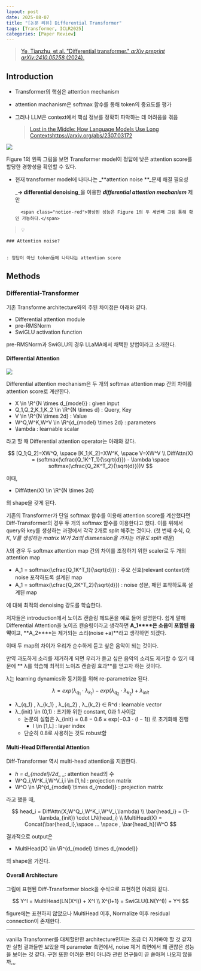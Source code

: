 ```yaml
---
layout: post
date: 2025-08-07
title: "[논문 리뷰] Differential Transformer"
tags: [Transformer, ICLR2025]
categories: [Paper Review]
---
```


> [Ye, Tianzhu, et al. "Differential transformer." ](https://arxiv.org/abs/2410.05258)[_arXiv preprint arXiv:2410.05258_](https://arxiv.org/abs/2410.05258)[ (2024).](https://arxiv.org/abs/2410.05258)



## Introduction

- Transformer의 핵심은 attention mechanism
- attention machanism은 softmax 함수를 통해 token의 중요도를 평가
- 그러나 LLM은 context에서 핵심 정보를 정확히 파악하는 데 어려움을 겪음

	> [Lost in the Middle: How Language Models Use Long Contextshttps://arxiv.org/abs/2307.03172](https://arxiv.org/abs/2307.03172)


![](https://prod-files-secure.s3.us-west-2.amazonaws.com/542b861c-36a8-4051-84e5-8804b6728dba/9083ea56-691a-4752-ae26-47f403431ac8/image.png?X-Amz-Algorithm=AWS4-HMAC-SHA256&X-Amz-Content-Sha256=UNSIGNED-PAYLOAD&X-Amz-Credential=ASIAZI2LB46677QWKA76%2F20250817%2Fus-west-2%2Fs3%2Faws4_request&X-Amz-Date=20250817T034809Z&X-Amz-Expires=3600&X-Amz-Security-Token=IQoJb3JpZ2luX2VjEDwaCXVzLXdlc3QtMiJHMEUCIHDlYJCPbr4AkGOYrBl%2Bme%2Bm8x8VaLLj6%2B3S4Xvf1X6uAiEAxEFw76uQmLBXAp5nu0OqooVKHb7FNor6AS82ShcQWZAqiAQIhf%2F%2F%2F%2F%2F%2F%2F%2F%2F%2FARAAGgw2Mzc0MjMxODM4MDUiDA4hcH5UuN%2BFC4%2BlGyrcAwu4nfv9JQfCyNrhHYdfPGfmyugN8kpyPETpxnNkEobZNf39IgUhpeXBTiGWX%2BFBS4vTDpbUetwo09PFJn3nKOVRUhQQrnTzAwpkuM%2FO9hD39OR9en4LvyDK6H6rh%2F8ER1iGZ9iKQGXgXbPVZ2xWc4rzrTwzCt76FZTMkCwgINj7ZOu931%2BheKIGmoEs020NmlJhUgLD4gTRWyHq%2FPqTZ1sogaxYCb2YLw5J4KqfQ2vmzUA1cveY7MI3LKw7IunsCPNNLjAUc7%2FIu7gBN1v%2BId3PYX1%2FFA4YSuhh2Sz9tn%2FRZS%2FVlxcynf8lJbot%2BLkAFwKWgy07wc%2F4dkyA3NhPxWnaPm%2BzIGs%2FDTrhjOZ1hmQ15arkzGMqK1uJ5KrrEuU7afAfyltEp77aF3wCWqYv7HUgbYjwsqYySTlbj8155uGUkjHXvXFPX5hmmL%2FA0sgpHMeuC5BSKF56Xf4hXxMM9zHRpniorEEvcdVieJ47VPjMtiR8dXqd7B%2FhNg4JbaO3ohkn2jS8LyCDGZqR4Bis72pKGG1KzKSIeWrcEwi6zhjTJ3sM8sF%2BT2DgqijgA3CD%2BXRQFbRrdFZWjIXnLXZP6LOO2OrhASAQnnzukAUJJnSI4R0ths6Dr4fJmWh4MIqXhcUGOqUBU7wFM%2FJX0a1eV0n52ZI2nqSW3Wm8MO2UiA2OAKXwZv9I6Hx2A7wGQCwpoQchyWOx26g9vh1Y0fg1xHZtYophcm%2FHzsLh%2BYuz3yVBDhkvr4jCf1GfBg2wf1VqTv6X85oLj7LvaOioblvQFCbpVRZQSlFpa9T36TwLPr7WdNhzyuCV0DzUNlYA3WGhY%2F8jajLbiVkSGnLnXNdFFq6inLr1%2F4J3mLGM&X-Amz-Signature=712b3234e91082a816de5bd4be883fad0fa1276c5d3f3b7169dbed98d852ba5d&X-Amz-SignedHeaders=host&x-amz-checksum-mode=ENABLED&x-id=GetObject)


Figure 1의 왼쪽 그림을 보면 Transformer model이 정답에 낮은 attention score를 할당한 경향성을 확인할 수 있다.

- 현재 transformer model에 나타나는 _**attention noise **_문제 해결 필요성

	_**→ differential denoising**_을 이용한 _**differential attention mechanism**_ 제안


		<span class="notion-red">향상된 성능은 Figure 1의 두 세번째 그림 통해 확인 가능하다.</span>


> 💡 


	### Attention noise?


	: 정답이 아닌 token들에 나타나는 attention score



## Methods



### Differential-Transformer


기존 Transforme architecture와의 주된 차이점은 아래와 같다.

- Differential attention module
- pre-RMSNorm
- SwiGLU activation function

pre-RMSNorm과 SwiGLU의 경우 LLaMA에서 채택한 방법이라고 소개한다.



#### Differential Attention


![](https://prod-files-secure.s3.us-west-2.amazonaws.com/542b861c-36a8-4051-84e5-8804b6728dba/116d70b2-1963-4810-9167-f4c7d8a06e8f/image.png?X-Amz-Algorithm=AWS4-HMAC-SHA256&X-Amz-Content-Sha256=UNSIGNED-PAYLOAD&X-Amz-Credential=ASIAZI2LB46677QWKA76%2F20250817%2Fus-west-2%2Fs3%2Faws4_request&X-Amz-Date=20250817T034809Z&X-Amz-Expires=3600&X-Amz-Security-Token=IQoJb3JpZ2luX2VjEDwaCXVzLXdlc3QtMiJHMEUCIHDlYJCPbr4AkGOYrBl%2Bme%2Bm8x8VaLLj6%2B3S4Xvf1X6uAiEAxEFw76uQmLBXAp5nu0OqooVKHb7FNor6AS82ShcQWZAqiAQIhf%2F%2F%2F%2F%2F%2F%2F%2F%2F%2FARAAGgw2Mzc0MjMxODM4MDUiDA4hcH5UuN%2BFC4%2BlGyrcAwu4nfv9JQfCyNrhHYdfPGfmyugN8kpyPETpxnNkEobZNf39IgUhpeXBTiGWX%2BFBS4vTDpbUetwo09PFJn3nKOVRUhQQrnTzAwpkuM%2FO9hD39OR9en4LvyDK6H6rh%2F8ER1iGZ9iKQGXgXbPVZ2xWc4rzrTwzCt76FZTMkCwgINj7ZOu931%2BheKIGmoEs020NmlJhUgLD4gTRWyHq%2FPqTZ1sogaxYCb2YLw5J4KqfQ2vmzUA1cveY7MI3LKw7IunsCPNNLjAUc7%2FIu7gBN1v%2BId3PYX1%2FFA4YSuhh2Sz9tn%2FRZS%2FVlxcynf8lJbot%2BLkAFwKWgy07wc%2F4dkyA3NhPxWnaPm%2BzIGs%2FDTrhjOZ1hmQ15arkzGMqK1uJ5KrrEuU7afAfyltEp77aF3wCWqYv7HUgbYjwsqYySTlbj8155uGUkjHXvXFPX5hmmL%2FA0sgpHMeuC5BSKF56Xf4hXxMM9zHRpniorEEvcdVieJ47VPjMtiR8dXqd7B%2FhNg4JbaO3ohkn2jS8LyCDGZqR4Bis72pKGG1KzKSIeWrcEwi6zhjTJ3sM8sF%2BT2DgqijgA3CD%2BXRQFbRrdFZWjIXnLXZP6LOO2OrhASAQnnzukAUJJnSI4R0ths6Dr4fJmWh4MIqXhcUGOqUBU7wFM%2FJX0a1eV0n52ZI2nqSW3Wm8MO2UiA2OAKXwZv9I6Hx2A7wGQCwpoQchyWOx26g9vh1Y0fg1xHZtYophcm%2FHzsLh%2BYuz3yVBDhkvr4jCf1GfBg2wf1VqTv6X85oLj7LvaOioblvQFCbpVRZQSlFpa9T36TwLPr7WdNhzyuCV0DzUNlYA3WGhY%2F8jajLbiVkSGnLnXNdFFq6inLr1%2F4J3mLGM&X-Amz-Signature=aed329081c5e9682eb416b30a44c534c644d566462baecf276cd6c02a92485d5&X-Amz-SignedHeaders=host&x-amz-checksum-mode=ENABLED&x-id=GetObject)


Differential attention mechanism은 두 개의 softmax attention map 간의 차이를 attention score로 계산한다.

- X \in \R^{N \times d\_{model}} : given input
- Q\_1,Q\_2,K\_1,K\_2 \in \R^{N \times d} : Query, Key
- V \in \R^{N \times 2d} : Value
- W^Q,W^K,W^V \in \R^{d\_{model} \times 2d} : parameters
- \lambda : learnable scalar

라고 할 때 Differential attention operator는 아래와 같다.


$$
[Q_1;Q_2]=XW^Q, \space [K_1;K_2]=XW^K, \space V=XW^V \\
DiffAttn(X) = (softmax(\cfrac{Q_1K^T_1}{\sqrt{d}}) - \lambda \space softmax(\cfrac{Q_2K^T_2}{\sqrt{d}}))V
$$


이때,

- DiffAtten(X) \in \R^{N \times 2d}

의 shape을 갖게 된다.


기존의 Transformer가 단일 softmax 함수를 이용해 attention score를 계산했다면 Diff-Transformer의 경우 두 개의 softmax 함수를 이용한다고 했다. 이를 위해서 query와 key를 생성하는 과정에서 각각 2개로 split 해주는 것이다. <span class="notion-red">(첫 번째 수식, </span><span class="notion-red">_Q, K, V를 생성하는 matrix W가 2d의 dismension을 가지는 이유도 split 때문_</span><span class="notion-red">)</span>


 λ의 경우 두 softmax attention map 간의 차이를 조정하기 위한 scaler로 두 개의 attention map

- A\_1 = softmax(\cfrac{Q\_1K^T\_1}{\sqrt{d}}) : 주요 신호(relevant context)와 noise 포착하도록 설계된 map
- A\_1 = softmax(\cfrac{Q\_2K^T\_2}{\sqrt{d}}) : noise 성분, 패턴 포착하도록 설계된 map 

에 대해 최적의 denoising 강도를 학습한다.


저자들은 introduction에서 노이즈 캔슬링 헤드폰을 예로 들어 설명한다. 쉽게 말해 Differential Attention을 노이즈 캔슬링이라고 생각하면 **A\_1****은 소음이 포함된 음악**이고, **A\_2****는 제거되는 소리(noise +a)**라고 생각하면 되겠다. 


이때 두 map의 차이가 우리가 순수하게 듣고 싶은 음악이 되는 것이다. 


만약 과도하게 소리를 제거하게 되면 우리가 듣고 싶은 음악의 소리도 제거할 수 있기 때문에 ** λ를 학습해 최적의 노이즈 캔슬링 효과**를 얻고자 하는 것이다.


λ는 learning dynamics와 동기화를 위해 re-parametrize 된다.


$$
\lambda = exp(\lambda_{q_1} \cdot \lambda_{k_1}) - exp(\lambda_{q_2} \cdot \lambda_{k_2}) + \lambda_{init}
$$

- λ\_{q\_1} , λ\_{k\_1} , λ\_{q\_2} , λ\_{k\_2} ∈ R^d : learnable vector
- λ\_{init} \in (0,1) : 초기화 위한 constant, 0과 1 사이값
	- 논문의 실험은 λ\_{init} = 0.8 − 0.6 × exp(−0.3 · (l − 1)) 로 초기화해 진행
		- l \in [1,L] : layer index
	- 단순히 0.8로 사용하는 것도 robust함


#### **Multi-Head Differential Attention**


Diff-Transformer 역시 multi-head attention을 지원한다.

- _h = d\_{model}/2d__ _: attention head의 수
- W^Q\_i,W^K\_i,W^V\_i,i \in [1,h] : projection matrix
- W^O \in \R^{d\_{model} \times d\_{model}} : projection matrix

라고 했을 때,


$$
head_i = DiffAttn(X;W^Q_i,W^K_i,W^V_i,\lambda) \\
\bar{head_i} = (1-\lambda_{init}) \cdot LN(head_i) \\
MultiHead(X) = Concat(\bar{head_i},\space ... \space , \bar{head_h})W^O
$$


결과적으로 output은

- MultiHead(X) \in \R^{d\_{model} \times d\_{model}}

의 shape을 가진다.



#### Overall Architecture


그림에 표현된 Diff-Transformer block을 수식으로 표현하면 아래와 같다.


$$
Y^l = MultiHead(LN(X^l)) + X^l \\
X^{l+1} = SwiGLU(LN(Y^l)) + Y^l
$$


figure에는 표현하지 않았으나 MultiHead 이후, Normalize 이후 residual connection이 존재한다.


---


vanilla Transformer를 대체할만한 architecture인지는 조금 더 지켜봐야 할 것 같지만 실험 결과들만 보았을 때 parameter 측면에서, noise 제거 측면에서 꽤 괜찮은 성능을 보이는 것 같다. 구현 또한 어려운 편이 아니라 관련 연구들이 곧 쏟아져 나오지 않을까,,,

